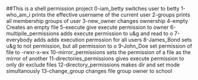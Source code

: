 ##This is a shell permission project
0-iam_betty switches user to betty
1-who_am_i prints the effective username of the current user
2-groups prints all membership groups of user
3-new_owner changes ownership
4-empty Creates an empty file
5-execute give execute permission to owner
6-multipile_permissions adds execute permission to u&g and read to o
7-everybody adds adds execution permssion for all users
8-James_Bond sets u&g to not permission, but all permission to o
9-John_Doe set permission of file to -rwxr-x-wx
10-mirror_permissions sets the permission of a file as the mirror of another
11-directories_permissions gives execute permission to only dir exclude files
12-directory_permissions makes dir and set mode simultanously
13-change_group changes file group owner to school